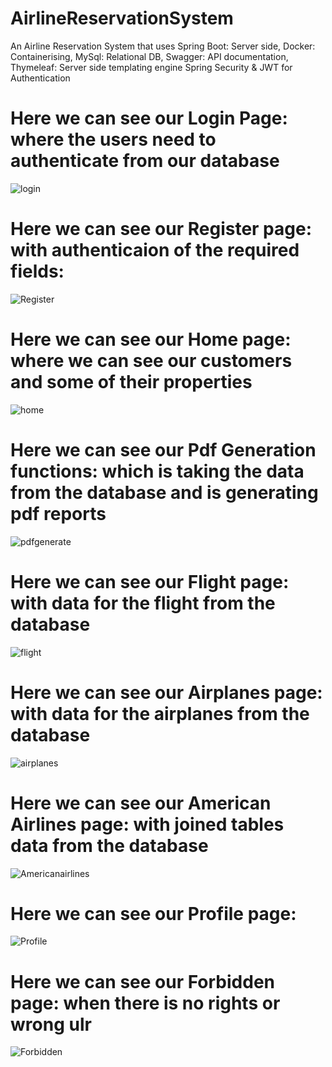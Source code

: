 # AirlineReservationSystem
An Airline Reservation System that uses 
Spring Boot: Server side,
Docker: Containerising,
MySql: Relational DB,
Swagger: API documentation,
Thymeleaf: Server side templating engine
Spring Security & JWT for Authentication



# Here we can see our Login Page: where the users need to authenticate from our database
![login](https://user-images.githubusercontent.com/755058/92995864-d0865300-f50f-11ea-823c-9b0597d2d055.png)

# Here we can see our Register page: with authenticaion of the required fields:
![Register](https://user-images.githubusercontent.com/755058/92995880-ff042e00-f50f-11ea-8372-fc46b8de9611.png)

# Here we can see our Home page: where we can see our customers and some of their properties
![home](https://user-images.githubusercontent.com/755058/92995893-21964700-f510-11ea-8fdb-82f97838beef.png)

# Here we can see our Pdf Generation functions: which is taking the data from the database and is generating pdf reports
![pdfgenerate](https://user-images.githubusercontent.com/755058/92995949-7f2a9380-f510-11ea-8b9d-5dff245e74fc.png)


# Here we can see our Flight page: with data for the flight from the database
![flight](https://user-images.githubusercontent.com/755058/92995902-35da4400-f510-11ea-8b65-30e68e9ee47e.png)

# Here we can see our Airplanes page: with data for the airplanes from the database
![airplanes](https://user-images.githubusercontent.com/755058/92995909-45598d00-f510-11ea-897a-768ff14b9904.png)


# Here we can see our American Airlines page: with joined tables data from the database
![Americanairlines](https://user-images.githubusercontent.com/755058/92995916-4ee2f500-f510-11ea-9514-8aca1335fd69.png)

# Here we can see our Profile page:
![Profile](https://user-images.githubusercontent.com/755058/92995928-602c0180-f510-11ea-9950-9995320d774c.png)

# Here we can see our Forbidden page: when there is no rights or wrong ulr
![Forbidden](https://user-images.githubusercontent.com/755058/92995935-7043e100-f510-11ea-99a4-cc33bd74ded5.png)

